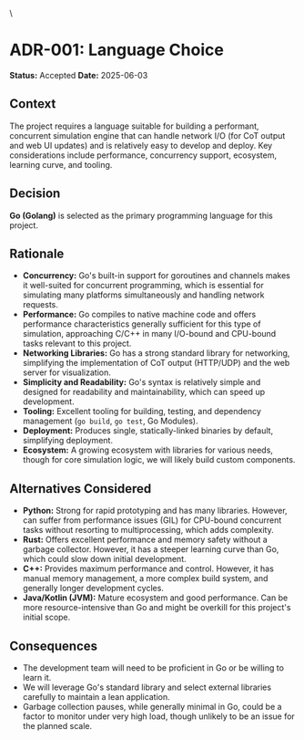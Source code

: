 \
# ADR-001: Language Choice

**Status:** Accepted
**Date:** 2025-06-03

## Context

The project requires a language suitable for building a performant, concurrent simulation engine that can handle network I/O (for CoT output and web UI updates) and is relatively easy to develop and deploy. Key considerations include performance, concurrency support, ecosystem, learning curve, and tooling.

## Decision

**Go (Golang)** is selected as the primary programming language for this project.

## Rationale

*   **Concurrency:** Go's built-in support for goroutines and channels makes it well-suited for concurrent programming, which is essential for simulating many platforms simultaneously and handling network requests.
*   **Performance:** Go compiles to native machine code and offers performance characteristics generally sufficient for this type of simulation, approaching C/C++ in many I/O-bound and CPU-bound tasks relevant to this project.
*   **Networking Libraries:** Go has a strong standard library for networking, simplifying the implementation of CoT output (HTTP/UDP) and the web server for visualization.
*   **Simplicity and Readability:** Go's syntax is relatively simple and designed for readability and maintainability, which can speed up development.
*   **Tooling:** Excellent tooling for building, testing, and dependency management (`go build`, `go test`, Go Modules).
*   **Deployment:** Produces single, statically-linked binaries by default, simplifying deployment.
*   **Ecosystem:** A growing ecosystem with libraries for various needs, though for core simulation logic, we will likely build custom components.

## Alternatives Considered

*   **Python:** Strong for rapid prototyping and has many libraries. However, can suffer from performance issues (GIL) for CPU-bound concurrent tasks without resorting to multiprocessing, which adds complexity.
*   **Rust:** Offers excellent performance and memory safety without a garbage collector. However, it has a steeper learning curve than Go, which could slow down initial development.
*   **C++:** Provides maximum performance and control. However, it has manual memory management, a more complex build system, and generally longer development cycles.
*   **Java/Kotlin (JVM):** Mature ecosystem and good performance. Can be more resource-intensive than Go and might be overkill for this project's initial scope.

## Consequences

*   The development team will need to be proficient in Go or be willing to learn it.
*   We will leverage Go's standard library and select external libraries carefully to maintain a lean application.
*   Garbage collection pauses, while generally minimal in Go, could be a factor to monitor under very high load, though unlikely to be an issue for the planned scale.
